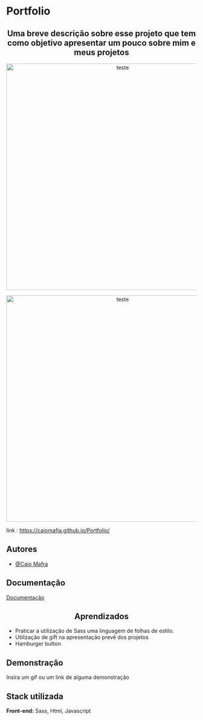 
# Portfolio

<h2 align="center"> Uma breve descrição sobre esse projeto que tem como objetivo apresentar um pouco sobre mim e meus projetos  </h2>   



<p align="center">
  <img alt="teste" title="Portfolio" src="Portfolio.gif" width="600px" />
</p>


<p align="center">
  <img alt="teste" title="Portfolio" src="Portfoliomobile.gif" width="600px" />
</p>


link : https://caiomafia.github.io/Portfolio/
## Autores

- [@Caio Mafra](https://github.com/Caiomafia)


## Documentação

[Documentação](https://link-da-documentação)


##         <h2 align="center"> Aprendizados  </h2>
   
* Praticar a  utilização de Sass  uma linguagem de folhas de estilo.
* Utilização de gift na apresentação prevê dos projetos 
* Hamburger button

## Demonstração

Insira um gif ou um link de alguma demonstração


## Stack utilizada

**Front-end:** Sass, Html, Javascript



